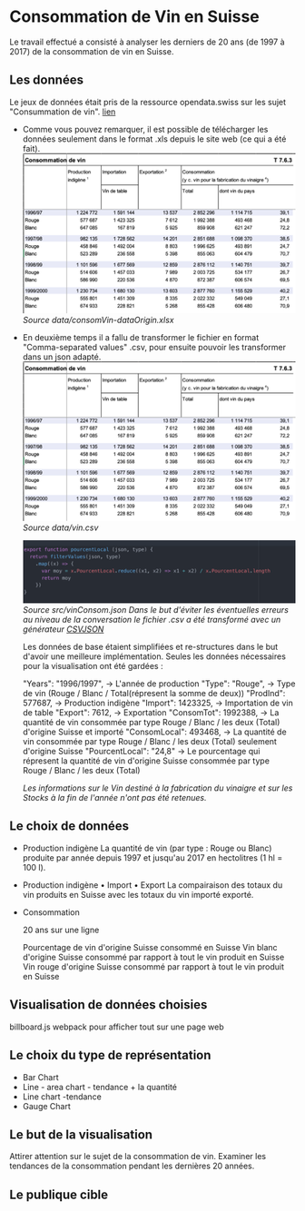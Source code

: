 # Consommation de Vin en Suisse

Le travail effectué a consisté à analyser les derniers de 20 ans (de 1997 à 2017) de la consommation de vin en Suisse.


## Les données

Le jeux de données était pris de la ressource opendata.swiss sur les sujet "Consummation de vin".
 [lien](https://opendata.swiss/fr/dataset/weinverbrauch1)

 - Comme vous pouvez remarquer, il est possible de télécharger les données seulement dans le format .xls depuis le site web (ce qui a été fait).
  ![fichier '.xls'](https://github.com/Aksumiron/projet-VisDon/blob/master/img/consomVinExel.png)
  *Source data/consomVin-dataOrigin.xlsx*


 - En deuxième temps il a fallu de transformer le fichier en format "Comma-separated values" .csv, pour ensuite pouvoir les transformer dans un json adapté.
   ![Le fichier modifié et converti en .csv](https://github.com/Aksumiron/projet-VisDon/blob/master/img/consomVinExel.png)
   *Source data/vin.csv*

   ![Le fichier '.json' après la conversion](https://github.com/Aksumiron/projet-VisDon/blob/master/img/exJson.png)
   *Source src/vinConsom.json*
   *Dans le but d'éviter les éventuelles erreurs au niveau de la conversation le fichier .csv a été transformé avec un générateur [CSVJSON](https://www.csvjson.com/csv2json)*


   Les données de base étaient simplifiées et re-structures dans le but d'avoir une meilleure implémentation.
   Seules les données nécessaires pour la visualisation ont été gardées :

   "Years": "1996/1997",        -> L'année de production
   "Type": "Rouge",             -> Type de vin (Rouge / Blanc / Total(répresent la somme de deux))
   "ProdInd": 577687,           -> Production indigène
   "Import": 1423325,           -> Importation de vin de table
   "Export": 7612,              -> Exportation
   "ConsomTot": 1992388,        -> La quantité de vin consommée par type Rouge / Blanc / les deux (Total) d'origine Suisse et importé
   "ConsomLocal": 493468,       -> La quantité de vin consommée par type Rouge / Blanc / les deux (Total) seulement d'origine Suisse
   "PourcentLocal": "24,8"      -> Le pourcentage qui répresent la quantité de vin d'origine Suisse consommée par type Rouge / Blanc / les deux (Total)

   *Les informations sur le Vin destiné à la fabrication du vinaigre et sur les Stocks à la fin de l'année n'ont pas été retenues.*

## Le choix de données


  - Production indigène
    La quantité de vin (par type : Rouge ou Blanc) produite par année depuis 1997 et jusqu'au 2017 en hectolitres (1 hl = 100 l).
  - Production indigène • Import • Export
    La compairaison des totaux du vin produits en Suisse avec les totaux du vin importé exporté.
  - Consommation

    20 ans sur une ligne

    Pourcentage de vin d'origine Suisse consommé en Suisse
    Vin blanc d'origine Suisse consommé par rapport à tout le vin produit en Suisse
    Vin rouge d'origine Suisse consommé par rapport à tout le vin produit en Suisse

## Visualisation de données choisies

billboard.js
webpack pour afficher tout sur une page web


## Le choix du type de représentation

- Bar Chart
- Line - area chart  - tendance + la quantité
- Line chart -tendance
- Gauge Chart

## Le but de la visualisation

Attirer attention sur le sujet de la consommation de vin.
Examiner les tendances de la consommation pendant les dernières 20 années.

##  Le publique cible
